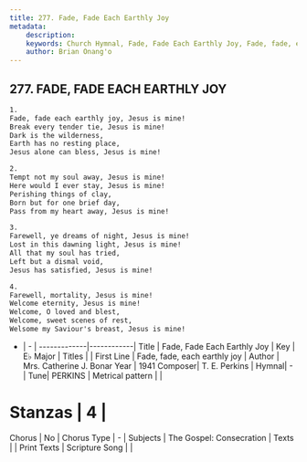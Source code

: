 ```yaml
---
title: 277. Fade, Fade Each Earthly Joy
metadata:
    description: 
    keywords: Church Hymnal, Fade, Fade Each Earthly Joy, Fade, fade, each earthly joy, 
    author: Brian Onang'o
---
```



## 277. FADE, FADE EACH EARTHLY JOY

```txt
1.
Fade, fade each earthly joy, Jesus is mine! 
Break every tender tie, Jesus is mine! 
Dark is the wilderness, 
Earth has no resting place, 
Jesus alone can bless, Jesus is mine! 

2.
Tempt not my soul away, Jesus is mine! 
Here would I ever stay, Jesus is mine! 
Perishing things of clay, 
Born but for one brief day, 
Pass from my heart away, Jesus is mine! 

3.
Farewell, ye dreams of night, Jesus is mine! 
Lost in this dawning light, Jesus is mine! 
All that my soul has tried, 
Left but a dismal void, 
Jesus has satisfied, Jesus is mine! 

4.
Farewell, mortality, Jesus is mine! 
Welcome eternity, Jesus is mine! 
Welcome, O loved and blest, 
Welcome, sweet scenes of rest, 
Welsome my Saviour's breast, Jesus is mine!
```

- |   -  |
-------------|------------|
Title | Fade, Fade Each Earthly Joy |
Key | E♭ Major |
Titles |  |
First Line | Fade, fade, each earthly joy |
Author | Mrs. Catherine J. Bonar
Year | 1941
Composer| T. E. Perkins |
Hymnal|  - |
Tune| PERKINS |
Metrical pattern | |
# Stanzas | 4 |
Chorus | No |
Chorus Type | - |
Subjects | The Gospel: Consecration |
Texts |  |
Print Texts | 
Scripture Song |  |
  
